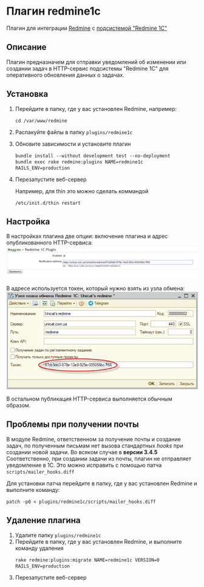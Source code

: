 # Плагин redmine1c
Плагин для интеграции [Redmine](https://www.redmine.org/) с [подсистемой "Redmine 1C"](https://zfilin.org.ua/link/redmine_1c)

## Описание
Плагин предназначем для отправки уведомлений об изменении или создании задач в HTTP-сервис подсистемы "Redmine 1С" для оперативного обновления данных о задачах.

## Установка
1. Перейдите в папку, где у вас установлен Redmine, например:
   ```
   cd /var/www/redmine
   ```
2. Распакуйте файлы в папку `plugins/redmine1c`
3. Обновите зависимости и установите плагин
   ```
   bundle install --without development test --no-deployment
   bundle exec rake redmine:plugins NAME=redmine1c RAILS_ENV=production
   ```
4. Перезапустите веб-сервер

   Например, для thin это можно сделать коммандой
   ```
   /etc/init.d/thin restart 
   ```
## Настройка
В настройках плагина две опции: включение плагина и адрес опубликованного HTTP-сервиса:
![Настройки плагина](https://raw.githubusercontent.com/zfilin/redmine1c/master/doc/fig1.png)

В адресе используется токен, который нужно взять из узла обмена:
![Где находится токен](https://raw.githubusercontent.com/zfilin/redmine1c/master/doc/fig2.png)

В остальном публикация HTTP-сервиса выполняется обычным образом.

## Проблемы при получении почты
В модуле Redmine, ответственном за получение почты и создание задач, по полученным письмам нет вызова стандартных *hooks* при создании новой задачи. Во всяком случае в **версии 3.4.5**
Соответственно, при создании задачи из почты, плагин не отправляет уведомление в 1С.
Это можно исправить с помощью патча `scripts/mailer_hooks.diff`

Для установки патча перейдите в папку, где у вас установлен Redmine и выполните команду:
```
patch -p0 < plugins/redmine1c/scripts/mailer_hooks.diff
```

## Удаление плагина
1. Удалите папку `plugins/redmine1c`
2. Перейдите в папку, где у вас установлен Redmine, и выполните команду удаления
   ```
   rake redmine:plugins:migrate NAME=redmine1c VERSION=0 RAILS_ENV=production
   ```
3. Перезапустите веб-сервер
